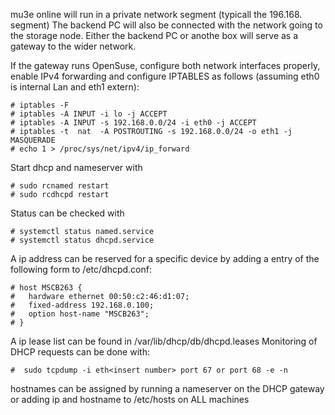 mu3e online will run in a private network segment (typicall the 196.168. segment)
The backend PC will also be connected with the network going to the storage node.
Either the backend PC or anothe box will serve as a gateway to the wider network.

If the gateway runs OpenSuse, configure both network interfaces properly, enable IPv4 forwarding
and configure IPTABLES as follows (assuming eth0 is internal Lan and eth1 extern):
~~~~
# iptables -F
# iptables -A INPUT -i lo -j ACCEPT
# iptables -A INPUT -s 192.168.0.0/24 -i eth0 -j ACCEPT
# iptables -t  nat  -A POSTROUTING -s 192.168.0.0/24 -o eth1 -j MASQUERADE
# echo 1 > /proc/sys/net/ipv4/ip_forward
~~~~

Start dhcp and nameserver with 
~~~~
# sudo rcnamed restart
# sudo rcdhcpd restart
~~~~

Status can be checked with
~~~~
# systemctl status named.service
# systemctl status dhcpd.service
~~~~

A ip address can be reserved for a specific device by adding a entry of the following form
to /etc/dhcpd.conf:
~~~~
# host MSCB263 { 
#   hardware ethernet 00:50:c2:46:d1:07; 
#   fixed-address 192.168.0.100;
#   option host-name "MSCB263";
# }
~~~~

A ip lease list can be found in /var/lib/dhcp/db/dhcpd.leases
Monitoring of DHCP requests can be done with:
~~~~
#  sudo tcpdump -i eth<insert number> port 67 or port 68 -e -n 
~~~~

hostnames can be assigned by running a nameserver on the DHCP gateway 
or adding ip and hostname to /etc/hosts on ALL machines
